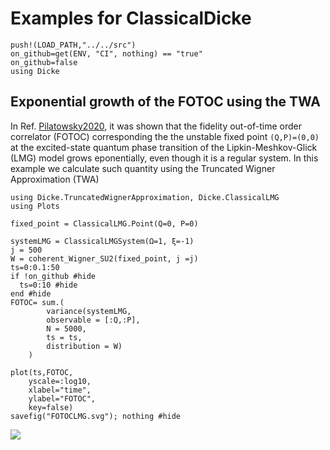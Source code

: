 # Examples for ClassicalDicke

```@setup examples
push!(LOAD_PATH,"../../src")
on_github=get(ENV, "CI", nothing) == "true"
on_github=false
using Dicke
```

## Exponential growth of the FOTOC using the TWA
In Ref. [Pilatowsky2020](@cite), it was shown that the fidelity out-of-time order 
correlator (FOTOC) corresponding the the unstable fixed point ``(Q,P)=(0,0)`` at the excited-state 
quantum phase transition of the Lipkin-Meshkov-Glick (LMG) model grows eponentially, 
even though it is a regular system. In this example we calculate such quantity 
using the Truncated Wigner Approximation (TWA)

```@example examples
using Dicke.TruncatedWignerApproximation, Dicke.ClassicalLMG
using Plots

fixed_point = ClassicalLMG.Point(Q=0, P=0)

systemLMG = ClassicalLMGSystem(Ω=1, ξ=-1)
j = 500
W = coherent_Wigner_SU2(fixed_point, j =j)
ts=0:0.1:50
if !on_github #hide
  ts=0:10 #hide
end #hide
FOTOC= sum.(
        variance(systemLMG,
        observable = [:Q,:P], 
        N = 5000, 
        ts = ts, 
        distribution = W)
    )

plot(ts,FOTOC,
    yscale=:log10,
    xlabel="time",
    ylabel="FOTOC",
    key=false)
savefig("FOTOCLMG.svg"); nothing #hide
```
![](FOTOCLMG.svg)